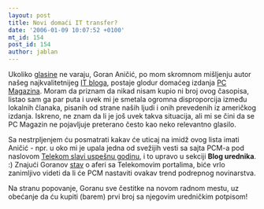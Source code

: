 ```yaml
---
layout: post
title: Novi domaći IT transfer?
date: '2006-01-09 10:07:52 +0100'
mt_id: 154
post_id: 154
author: jablan
---
```

Ukoliko [glasine](http://www.elitesecurity.org/tema/154395) ne varaju, Goran Aničić, po mom skromnom mišljenju autor našeg najkvalitetnijeg [IT bloga](http://www.personalmag.co.yu/blog/), postaje glodur domaćeg izdanja [PC Magazina](http://www.pcmagazin.co.yu/). Moram da priznam da nikad nisam kupio ni broj ovog časopisa, listao sam ga par puta i uvek mi je smetala ogromna disproporcija između lokalnih članaka, pisanih od strane naših ljudi i onih prevedenih iz američkog izdanja. Iskreno, ne znam da li je još uvek takva situacija, ali mi se čini da se PC Magazin ne pojavljuje preterano često kao neko relevantno glasilo.

Sa nestrpljenjem ću posmatrati kakav će uticaj na imidž ovog lista imati Aničić - npr. u oko mi je upala jedna od svežijih vesti sa sajta PCM-a pod naslovom [Telekom slavi uspešnu godinu](http://www.pcmagazin.co.yu/?postid=132), i to upravo u sekciji **Blog urednika**. :) Znajući Goranov [stav](http://www.personalmag.co.yu/blog/index.php?postid=816) o aferi sa Telekomovim portalima, biće vrlo zanimljivo videti da li će PCM nastaviti ovakav trend podrepnog novinarstva.

Na stranu popovanje, Goranu sve čestitke na novom radnom mestu, uz obećanje da ću kupiti (barem) prvi broj sa njegovim uredničkim potpisom!

